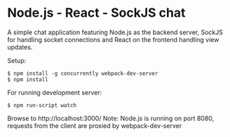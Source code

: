 # Node.js - React - SockJS chat

A simple chat application featuring Node.js as the backend server, SockJS for
handling socket connections and React on the frontend handling view updates.

Setup:

    $ npm install -g concurrently webpack-dev-server
    $ npm install

For running development server:

    $ npm run-script watch

Browse to http://localhost:3000/
Note: Node.js is running on port 8080, requests from the client are proxied by webpack-dev-server

